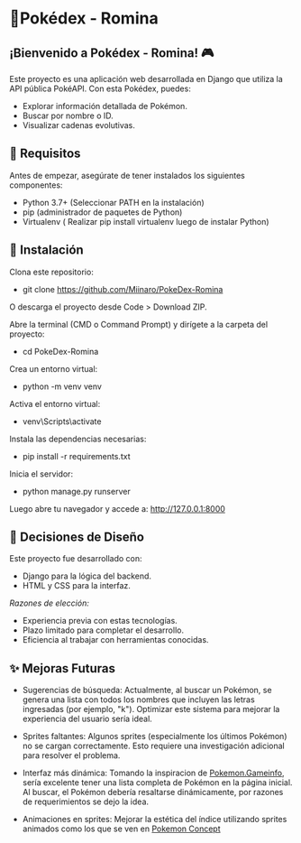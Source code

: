 # 🐾Pokédex - Romina

## ¡Bienvenido a Pokédex - Romina! 🎮
Este proyecto es una aplicación web desarrollada en Django que utiliza la API pública PokéAPI. Con esta Pokédex, puedes:

- Explorar información detallada de Pokémon.
- Buscar por nombre o ID.
- Visualizar cadenas evolutivas.

## 🚀 Requisitos

Antes de empezar, asegúrate de tener instalados los siguientes componentes:
- Python 3.7+ (Seleccionar PATH en la instalación)
- pip (administrador de paquetes de Python)
- Virtualenv ( Realizar pip install virtualenv luego de instalar Python)

## 🔧 Instalación

   Clona este repositorio:

- git clone https://github.com/Miinaro/PokeDex-Romina

O descarga el proyecto desde Code > Download ZIP.

Abre la terminal (CMD o Command Prompt) y dirígete a la carpeta del proyecto:

- cd PokeDex-Romina

Crea un entorno virtual:

- python -m venv venv

Activa el entorno virtual:

- venv\Scripts\activate

Instala las dependencias necesarias:

- pip install -r requirements.txt

Inicia el servidor:

- python manage.py runserver

Luego abre tu navegador y accede a: http://127.0.0.1:8000

## 🎨 Decisiones de Diseño

Este proyecto fue desarrollado con:

- Django para la lógica del backend.
- HTML y CSS para la interfaz.

*Razones de elección:*

- Experiencia previa con estas tecnologías.
- Plazo limitado para completar el desarrollo.
- Eficiencia al trabajar con herramientas conocidas.

## ✨ Mejoras Futuras

- Sugerencias de búsqueda: 
   Actualmente, al buscar un Pokémon, se genera una lista con todos los nombres que incluyen las letras ingresadas (por ejemplo, "k"). Optimizar este sistema para mejorar la    experiencia del usuario sería ideal.

- Sprites faltantes: 
   Algunos sprites (especialmente los últimos Pokémon) no se cargan correctamente. Esto requiere una investigación adicional para resolver el problema.


- Interfaz más dinámica: 
    Tomando la inspiracion de [Pokemon.Gameinfo](https://pokemon.gameinfo.io/es), sería excelente tener una lista completa de Pokémon en la página inicial. Al buscar, el         Pokémon debería resaltarse dinámicamente, por razones de requerimientos se dejo la idea.

- Animaciones en sprites: 
    Mejorar la estética del índice utilizando sprites animados como los que se ven en [Pokemon Concept](https://www.behance.net/gallery/113562309/Pokemon-Pokedex-Website-Redesign-Concept#)
